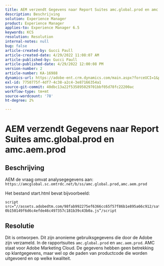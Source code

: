 ```yaml
---
title: AEM verzendt Gegevens naar Report Suites amc.global.prod en amc.aem.prod
description: Beschrijving
solution: Experience Manager
product: Experience Manager
applies-to: Experience Manager 6.5
keywords: KCS
resolution: Resolution
internal-notes: null
bug: false
article-created-by: Gucci Paull
article-created-date: 4/29/2022 11:08:07 AM
article-published-by: Gucci Paull
article-published-date: 4/29/2022 12:00:08 PM
version-number: 2
article-number: KA-16988
dynamics-url: https://adobe-ent.crm.dynamics.com/main.aspx?forceUCI=1&pagetype=entityrecord&etn=knowledgearticle&id=ca7ac9a4-acc7-ec11-a7b6-0022480a10ee
exl-id: 7750775f-4df7-4c38-a2c4-3e87166354a1
source-git-commit: 40dbc13a22f535895029701bbf05d78fc22200ac
workflow-type: tm+mt
source-wordcount: '78'
ht-degree: 2%

---
```


# AEM verzendt Gegevens naar Report Suites amc.global.prod en amc.aem.prod

## Beschrijving



AEM de vraag omvat analysegegevens aan: `https://amcglobal.sc.omtrdc.net/b/ss/amc.global.prod,amc.aem.prod`

Het bestand start.html bevat bijvoorbeeld:

```
script src=“//assets.adobedtm.com/98fab992275ef6366cc65f57f86b1e895a66c912/satelliteLib-0b150149f6d6c4efde46c497357c181b39c43b0a.js”/script
```




## Resolutie



Dit is ontworpen. Dit zijn anonieme gebruiksgegevens die door de Adobe zijn verzameld. In de rapportsuites `amc.global.prod` en `amc.aem.prod`. AMC staat voor Adobe Marketing Cloud. De gegevens hebben geen betrekking op klantgegevens, maar wel op de paden van productcode die worden uitgevoerd en op welke kwaliteit.
